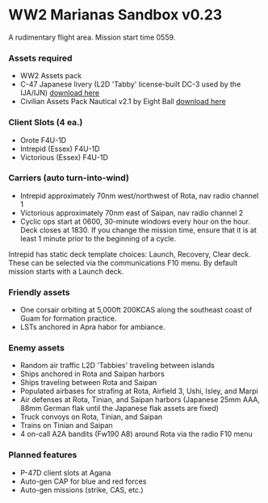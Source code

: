 # WW2 Marianas Sandbox v0.23
A rudimentary flight area. Mission start time 0559.

### Assets required
- WW2 Assets pack
- C-47 Japanese livery (L2D 'Tabby' license-built DC-3 used by the IJA/IJN) [download here](https://www.digitalcombatsimulator.com/en/files/3325224/)
- Civilian Assets Pack Nautical v2.1 by Eight Ball [download here](https://forum.dcs.world/topic/270558-civilian-objects-and-vehicles/)

### Client Slots (4 ea.)
- Orote F4U-1D
- Intrepid (Essex) F4U-1D
- Victorious (Essex) F4U-1D

### Carriers (auto turn-into-wind)
- Intrepid approximately 70nm west/northwest of Rota, nav radio channel 1
- Victorious approximately 70nm east of Saipan, nav radio channel 2
- Cyclic ops start at 0600, 30-minute windows every hour on the hour. Deck closes at 1830. If you change the mission time, ensure that it is at least 1 minute prior to the beginning of a cycle.

Intrepid has static deck template choices: Launch, Recovery, Clear deck. These can be selected via the communications F10 menu. By default mission starts with a Launch deck.

### Friendly assets
- One corsair orbiting at 5,000ft 200KCAS along the southeast coast of Guam for formation practice.
- LSTs anchored in Apra habor for ambiance.

### Enemy assets
- Random air traffic L2D 'Tabbies' traveling between islands
- Ships anchored in Rota and Saipan harbors
- Ships traveling between Rota and Saipan
- Populated airbases for strafing at Rota, Airfield 3, Ushi, Isley, and Marpi
- Air defenses at Rota, Tinian, and Saipan harbors (Japanese 25mm AAA, 88mm German flak until the Japanese flak assets are fixed)
- Truck convoys on Rota, Tinian, and Saipan
- Trains on Tinian and Saipan
- 4 on-call A2A bandits (Fw190 A8) around Rota via the radio F10 menu

### Planned features
- P-47D client slots at Agana
- Auto-gen CAP for blue and red forces
- Auto-gen missions (strike, CAS, etc.)







